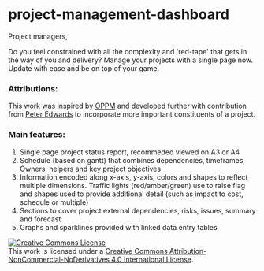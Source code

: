 # project-management-dashboard

Project managers, 

Do you feel constrained with all the complexity and 'red-tape' that gets in the way of you and delivery? 
Manage your projects with a single page now. Update with ease and be on top of your game.

### Attributions:

This work was inspired by [OPPM](https://oppmi.com/) and developed further with contribution from [Peter Edwards](https://www.linkedin.com/in/peter-edwards-33331998/) to incorporate more important constituents of a project.

### Main features:

1. Single page project status report, recommeded viewed on A3 or A4
2. Schedule (based on gantt) that combines dependencies, timeframes, Owners, helpers and key project objectives
3. Information encoded along x-axis, y-axis, colors and shapes to reflect multiple dimensions. Traffic lights (red/amber/green) use to raise flag and shapes used to provide additional detail (such as impact to cost, schedule or multiple)
4. Sections to cover project external dependencies, risks, issues, summary and forecast
5. Graphs and sparklines provided with linked data entry tables


<a rel="license" href="http://creativecommons.org/licenses/by-nc-nd/4.0/"><img alt="Creative Commons License" style="border-width:0" src="https://i.creativecommons.org/l/by-nc-nd/4.0/88x31.png" /></a><br />This work is licensed under a <a rel="license" href="http://creativecommons.org/licenses/by-nc-nd/4.0/">Creative Commons Attribution-NonCommercial-NoDerivatives 4.0 International License</a>.
